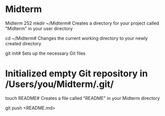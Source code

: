 Midterm
=======

Midterm 252
mkdir ~/Midterm# Creates a directory for your project called "Midterm" in your user directory

cd ~/Midterm# Changes the current working directory to your newly created directory

git init# Sets up the necessary Git files
# Initialized empty Git repository in /Users/you/Midterm/.git/

touch README# Creates a file called "README" in your Midterm directory

git push <README.md> <commit SHA> <master>
